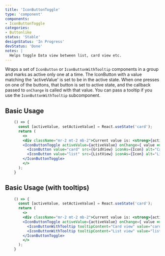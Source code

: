 ```yaml
---
title: 'IconButtonToggle'
type: 'component'
components:
- IconButtonToggle
categories:
- Buttonlike
status: 'Stable'
designStatus: 'In Progress'
devStatus: 'Done'
notes: |
  Helps toggle Data view between list, card view etc.
---
```


Wraps a set of ``IconButton`` or ``IconButtonWithTooltip`` components in a group and marks as active only one at a time.
The IconButton with a value matching the 'activeValue' is set to be in the active state.
When one presses on one of the buttons, that button is set to active state, and the callback passed to ``onChange`` is called with that value.
You can pass a tooltip if you use the ``IconButtonWithTooltip`` subcomponent.

## Basic Usage
```jsx live=true
    () => {
      const [activeValue, setActiveValue] = React.useState('card');
      return (
        <>
        <div className="mr-2 mt-2 mb-2">Current value is: <strong>{activeValue}</strong></div>
        <IconButtonToggle activeValue={activeValue} onChange={ value => setActiveValue(value) }>
          <IconButton value="card" src={GridView} iconAs={Icon} alt="Card" />
          <IconButton value="list" src={ListView} iconAs={Icon} alt="List" />
        </IconButtonToggle>
        </>
      );
    }
```

## Basic Usage (with tooltips)
```jsx live=true
    () => {
      const [activeValue, setActiveValue] = React.useState('card');
      return (
        <>
        <div className="mr-2 mt-2 mb-2">Current value is: <strong>{activeValue}</strong></div>
        <IconButtonToggle activeValue={activeValue} onChange={ value => setActiveValue(value) }>
          <IconButtonWithTooltip tooltipContent="Card view" value="card" src={GridView} iconAs={Icon} alt="Card" />
          <IconButtonWithTooltip tooltipContent="List view" value="list" src={ListView} iconAs={Icon} alt="List" />
        </IconButtonToggle>
        </>
      );
    }
```
